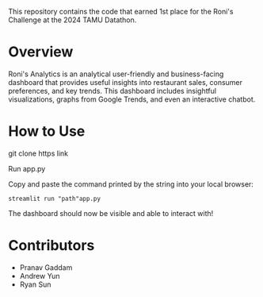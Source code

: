 This repository contains the code that earned 1st place for the Roni's Challenge at the 2024 TAMU Datathon.

# Overview
Roni's Analytics is an analytical user-friendly and business-facing dashboard that provides useful insights into restaurant sales, consumer preferences, and key trends. This dashboard includes insightful visualizations, graphs from Google Trends, and even an interactive chatbot.

# How to Use
   git clone https link

Run app.py

Copy and paste the command printed by the string into your local browser:

    streamlit run "path"app.py

The dashboard should now be visible and able to interact with!


# Contributors
- Pranav Gaddam
- Andrew Yun
- Ryan Sun



